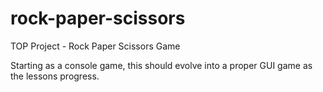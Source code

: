 # rock-paper-scissors
TOP Project - Rock Paper Scissors Game

Starting as a console game, this should evolve into a proper
GUI game as the lessons progress.
